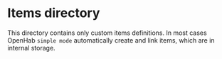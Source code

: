 # Items directory
This directory contains only custom items definitions. In most cases OpenHab `simple mode` automatically create and link items, which are in internal storage.

